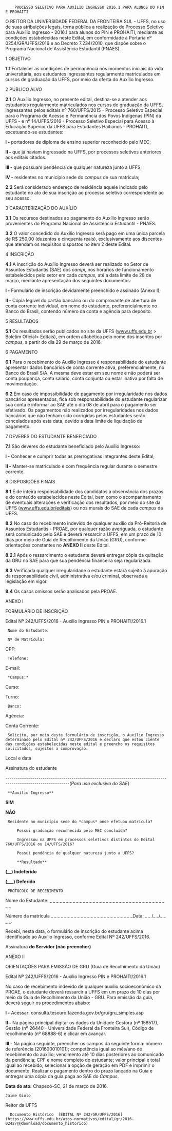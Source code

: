         PROCESSO SELETIVO PARA AUXÍLIO INGRESSO 2016.1 PARA ALUNOS DO PIN E PROHAITI  

O REITOR DA UNIVERSIDADE FEDERAL DA FRONTEIRA SUL - UFFS, no uso de suas atribuições legais, torna pública a realização de Processo Seletivo para Auxílio Ingresso - 2016.1 para alunos do PIN e PROHAITI, mediante as condições estabelecidas neste Edital, em conformidade à Portaria nº 0254/GR/UFFS/2016 e ao Decreto 7.234/2010, que dispõe sobre o Programa Nacional de Assistência Estudantil (PNAES).

 1 OBJETIVO

 **1.1** Fortalecer as condições de permanência nos momentos iniciais da vida universitária, aos estudantes ingressantes regularmente matriculados em cursos de graduação da UFFS, por meio da oferta do Auxílio Ingresso.

 2 PÚBLICO ALVO

 **2.1** O Auxílio Ingresso, no presente edital, destina-se a atender aos estudantes regularmente matriculados nos cursos de graduação da UFFS, ingressantes pelos editais nº 760/UFFS/2015 - Processo Seletivo Especial para o Programa de Acesso e Permanência dos Povos Indígenas (PIN) da UFFS - e nº 14/UFFS/2016 - Processo Seletivo Especial para Acesso à Educação Superior da UFFS para Estudantes Haitianos - PROHAITI, excetuando-se estudantes:

 **I -** portadores de diploma de ensino superior reconhecido pelo MEC;

 **II -** que já haviam ingressado na UFFS, por processos seletivos anteriores aos editais citados.

 **III -** que possuam pendência de qualquer natureza junto a UFFS;

 **IV -** residentes no município sede do *campus* de sua matrícula;

 **2.2** Será considerado endereço de residência aquele indicado pelo estudante no ato de sua inscrição ao processo seletivo correspondente ao seu acesso.

 3 CARACTERIZAÇÃO DO AUXÍLIO

 **3.1** Os recursos destinados ao pagamento do Auxílio Ingresso serão provenientes do Programa Nacional de Assistência Estudantil - PNAES.

 **3.2** O valor concedido do Auxílio Ingresso será pago em uma única parcela de R$ 250,00 (duzentos e cinquenta reais), exclusivamente aos discentes que atendam os requisitos dispostos no item 2 deste Edital.

 4 INSCRIÇÃO

 **4.1** A inscrição do Auxílio Ingresso deverá ser realizado no Setor de Assuntos Estudantis (SAE) dos *campi,* nos horários de funcionamento estabelecidos pelo setor em cada *campus,* até a data limite de 28 de março, mediante apresentação dos seguintes documentos:

 **I -** Formulário de inscrição devidamente preenchido e assinado (Anexo I);

 **II -** Cópia legível do cartão bancário ou do comprovante de abertura de conta corrente individual, em nome do estudante, preferencialmente no Banco do Brasil, contendo número da conta e agência para depósito.

 5 RESULTADOS

 **5.1** Os resultados serão publicados no site da UFFS (www.uffs.edu.br > Boletim Oficial> Editais), em ordem alfabética pelo nome dos inscritos por *campus*, a partir do dia 29 de março de 2016.

 6 PAGAMENTO

 **6.1** Para o recebimento do Auxílio Ingresso é responsabilidade do estudante apresentar dados bancários de conta corrente ativa, preferencialmente, no Banco do Brasil S/A. A mesma deve estar em seu nome e não poderá ser conta poupança, conta salário, conta conjunta ou estar inativa por falta de movimentação.

 **6.2** Em caso de impossibilidade de pagamento por irregularidade nos dados bancários apresentados, fica sob responsabilidade do estudante regularizar sua conta e informar ao SAE até o dia 08 de abril para o pagamento ser efetivado. Os pagamentos não realizados por irregularidades nos dados bancários que não tenham sido corrigidas pelos estudantes serão cancelados após esta data, devido a data limite de liquidação de pagamento.

 7 DEVERES DO ESTUDANTE BENEFICIADO

 **7.1** São deveres do estudante beneficiado pelo Auxílio Ingresso:

 **I -** Conhecer e cumprir todas as prerrogativas integrantes deste Edital;

 **II -** Manter-se matriculado e com frequência regular durante o semestre corrente.

 8 DISPOSIÇÕES FINAIS

 **8.1** É de inteira responsabilidade dos candidatos a observância dos prazos e do conteúdo estabelecidos neste Edital, bem como o acompanhamento de eventuais alterações e verificação dos resultados, por meio do site da UFFS (www.uffs.edu.br/editais) ou nos murais do SAE de cada *campus* da UFFS.

 **8.2** No caso do recebimento indevido de qualquer auxílio da Pró-Reitoria de Assuntos Estudantis - PROAE, por qualquer razão averiguada, o estudante será comunicado pelo SAE e deverá ressarcir a UFFS, em um prazo de 10 dias por meio de Guia de Recolhimento da União (GRU), conforme orientações constantes no **ANEXO II** deste Edital.

 **8.2.1** Após o ressarcimento o estudante deverá entregar cópia da quitação da GRU no SAE para que sua pendência financeira seja regularizada.

 **8.3** Verificada qualquer irregularidade o estudante estará sujeito à apuração da responsabilidade civil, administrativa e/ou criminal, observada a legislação em vigor.

 **8.4** Os casos omissos serão analisados pela PROAE.

  

 ANEXO I

 FORMULÁRIO DE INSCRIÇÃO

 Edital Nº 242/UFFS/2016 - Auxílio Ingresso PIN e PROHAITI/2016.1

     Nome do Estudante:

     Nº de Matrícula:

   CPF:

     Telefone:

   E-mail:

     *Campus:*

   Curso:

   Turno:

     Banco:

   Agência:

   Conta Corrente:

     Solicito, por meio deste formulário de inscrição, o Auxílio Ingresso determinado pelo Edital nº 242/UFFS/2016 e declaro que estou ciente das condições estabelecidas neste edital e preencho os requisitos solicitados, sujeitos a comprovação.

 Local e data

 Assinatura do estudante

 -------------------------------------------------------------------------------------------------------------(*Para uso exclusivo do SAE*)

     **Auxílio Ingresso**

   **SIM**

   **NÃO**

     Residente no município sede do *campus* onde efetuou matrícula?

         Possui graduação reconhecida pelo MEC concluída?

         Ingressou na UFFS em processos seletivos distintos do Edital 760/UFFS/2016 ou 14/UFFS/2016?

         Possui pendência de qualquer natureza junto a UFFS?

         **Resultado**

   **(\_\_) Indeferido**

   **(\_\_\_) Deferido**

     PROTOCOLO DE RECEBIMENTO

 Nome do Estudante: \_ \_ \_ \_ \_ \_ \_ \_ \_ \_ \_ \_ \_ \_ \_ \_ \_ \_ \_ \_ \_ \_ \_ \_ \_ \_ \_ \_ \_ \_ \_ \_ \_ \_ \_ \_ \_ 

 Número da matrícula \_ \_ \_ \_ \_ \_ \_ \_ \_ \_ \_ \_ \_ \_ \_ \_ \_ \_ \_ \_ \_ \_ \_ \_ \_Data: \_ \_ /\_ \_/\_ \_ \_ \_.

 Recebi, nesta data, o formulário de inscrição do estudante acima identificado ao Auxílio Ingresso, conforme Edital Nº 242/UFFS/2016.

 Assinatura **do Servidor (não preencher)**

  

 ANEXO II

 ORIENTAÇÕES PARA EMISSÃO DE GRU (Guia de Recolhimento da União)

 Edital Nº 242/UFFS/2016 - Auxílio Ingresso PIN e PROHAITI/2016.1

 No caso de recebimento indevido de qualquer auxílio socioeconômico da PROAE, o estudante deverá ressarcir a UFFS em um prazo de 10 dias por meio da Guia de Recolhimento da União - GRU. Para emissão da guia, deverá seguir os procedimentos abaixo:

 **I -** Acessar: consulta.tesouro.fazenda.gov.br/gru/gru\_simples.asp

 **II -** Na página principal digitar os dados da Unidade Gestora (nº 158517), Gestão (nº 26440 - Universidade Federal da Fronteira Sul), Código de recolhimento (nº 68888-6) e clicar em avançar.

 **III -** Na página seguinte, preencher os campos da seguinte forma: número de referência (201600010101); competência igual ao mês/ano de recebimento do auxílio; vencimento até 10 dias posteriores ao comunicado da pendência; CPF e nome completo do estudante; valor principal e total igual ao recebido; selecionar a opção de geração em PDF e imprimir o documento. Realizar o pagamento dentro do prazo lançado na Guia e entregar uma cópia da guia paga ao SAE do *Campus*.

  

   **Data do ato:** Chapecó-SC, 21 de março de 2016.   
 

    Jaime Giolo   
 Reitor da UFFS 

      Documento Histórico  [EDITAL Nº 242/GR/UFFS/2016](https://www.uffs.edu.br/atos-normativos/edital/gr/2016-0242/@@download/documento_historico)     
      